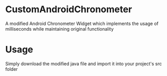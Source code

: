 # CustomAndroidChronometer
A modified Android Chronometer Widget which implements the usage of milliseconds while maintaining original functionality


# Usage
Simply download the modified java file and import it into your project's src folder
